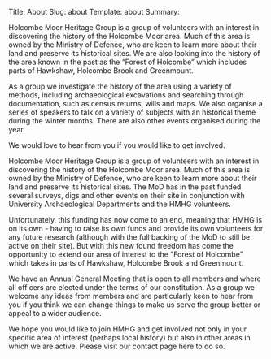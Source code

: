 Title: About
Slug: about
Template: about
Summary:
    <p>Holcombe Moor Heritage Group is a group of volunteers with an interest
    in discovering the history of the Holcombe Moor area. Much of this area is
    owned by the Ministry of Defence, who are keen to learn more about their
    land and preserve its historical sites. We are also looking into the
    history of the area known in the past as the “Forest of Holcombe” which
    includes parts of Hawkshaw, Holcombe Brook and Greenmount.</p>
    <p>As a group we investigate the history of the area using a variety of
    methods, including archaeological excavations and searching through
    documentation, such as census returns, wills and maps. We also organise a
    series of speakers to talk on a variety of subjects with an historical
    theme during the winter months. There are also other events organised
    during the year.</p>
    <p>We would love to hear from you if you would like to get involved.</p>

Holcombe Moor Heritage Group is a group of volunteers with an interest in
discovering the history of the Holcombe Moor area. Much of this area is
owned by the Ministry of Defence, who are keen to learn more about their
land and preserve its historical sites. The MoD has in the past funded
several surveys, digs and other events on their site in conjunction with
University Archaeological Departments and the HMHG volunteers.

Unfortunately, this funding has now come to an end, meaning that HMHG is
on its own - having to raise its own funds and provide its own volunteers
for any future research (although with the full backing of the MoD to still
be active on their site). But with this new found freedom has come the
opportunity to extend our area of interest to the "Forest of Holcombe"
which takes in parts of Hawkshaw, Holcombe Brook and Greenmount.

We have an Annual General Meeting that is open to all members and where all
officers are elected under the terms of our constitution. As a group we
welcome any ideas from members and are particularly keen to hear from you
if you think we can change things to make us serve the group better or
appeal to a wider audience.

We hope you would like to join HMHG and get involved not only in your
specific area of interest (perhaps local history) but also in other areas
in which we are active. Please visit our contact page here to do so.
